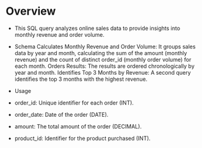 # Overview
- This SQL query analyzes online sales data to provide insights into monthly revenue and order volume.

- Schema
Calculates Monthly Revenue and Order Volume: It groups sales data by year and month, calculating the sum of the amount (monthly revenue) and the count of distinct order_id (monthly order volume) for each month.
Orders Results: The results are ordered chronologically by year and month.
Identifies Top 3 Months by Revenue: A second query identifies the top 3 months with the highest revenue.
- Usage
- order_id: Unique identifier for each order (INT).
- order_date: Date of the order (DATE).
- amount: The total amount of the order (DECIMAL).
- product_id: Identifier for the product purchased (INT).

